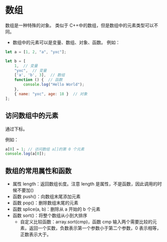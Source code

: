 # 数组
数组是一种特殊的对象。
类似于 C++中的数组，但是数组中的元素类型可以不同。

- 数组中的元素可以是变量、数组、对象、函数。
例如：

```javascript
let a = [1, 2, "a", "yxc"];

let b = [
    1,  // 变量
    "yxc",  // 变量
    ['a', 'b', 3],  // 数组
    function () {  // 函数
        console.log("Hello World");
    },
    { name: "yxc", age: 18 }  // 对象
];
```
## 访问数组中的元素
通过下标。

例如：

```javascript
a[0] = 1; // 访问数组 a[]的第 0 个元素
console.log(a[0]);
```

## 数组的常用属性和函数
- 属性 length：返回数组长度。注意 length 是属性，不是函数，因此调用的时候不要加()
- 函数 push()：向数组末尾添加元素
- 函数 pop()：删除数组末尾的元素
- 函数 splice(a, b)：删除从 a 开始的 b 个元素
- 函数 sort()：将整个数组从小到大排序
    - 自定义比较函数：array.sort(cmp)，函数 cmp 输入两个需要比较的元素，返回一个实数，负数表示第一个参数小于第二个参数，0 表示相等，正数表示大于。
